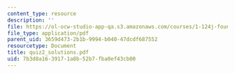 ```yaml
---
content_type: resource
description: ''
file: https://ol-ocw-studio-app-qa.s3.amazonaws.com/courses/1-124j-foundations-of-software-engineering-fall-2000/7b3d8a1639171a8b52b7fba0ef43cb00_quiz2_solutions.pdf
file_type: application/pdf
parent_uid: 3659d473-2b1b-9994-b040-47dcdf687552
resourcetype: Document
title: quiz2_solutions.pdf
uid: 7b3d8a16-3917-1a8b-52b7-fba0ef43cb00
---
```

